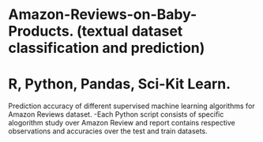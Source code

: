 # Amazon-Reviews-on-Baby-Products. (textual dataset classification and prediction)
# R, Python, Pandas, Sci-Kit Learn.
Prediction accuracy of different supervised machine learning algorithms for Amazon Reviews  dataset.
-Each Python script consists of specific alogorithm study over Amazon Review and report contains respective observations and accuracies over the test and train datasets.
